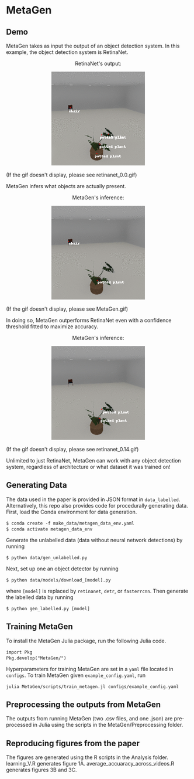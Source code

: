 # MetaGen

## Demo

MetaGen takes as input the output of an object detection system. In this example, the object detection system is RetinaNet.

<p align="center">
RetinaNet's output:
</p>
<p align="center">
<img src="https://github.com/zhangir-azerbayev/MetaGen/blob/main/retinanet_0.0.gif" alt="animated" />
</p>
(If the gif doesn't display, please see retinanet_0.0.gif)


MetaGen infers what objects are actually present.

<p align="center">
MetaGen's inference:
</p>
<p align="center">
<img src="https://github.com/zhangir-azerbayev/MetaGen/blob/main/MetaGen.gif" alt="animated" />
</p>
(If the gif doesn't display, please see MetaGen.gif)

In doing so, MetaGen outperforms RetinaNet even with a confidence threshold fitted to maximize accuracy.

<p align="center">
MetaGen's inference:
</p>
<p align="center">
<img src="https://github.com/zhangir-azerbayev/MetaGen/blob/main/retinanet_0.14.gif" alt="animated" />
</p>
(If the gif doesn't display, please see retinanet_0.14.gif)

Unlimited to just RetinaNet, MetaGen can work with any object detection system, regardless of architecture or what dataset it was trained on!


## Generating Data

The data used in the paper is provided in JSON format in `data_labelled`. Alternatively, this repo also provides code for procedurally generating data. 
First, load the Conda environment for data generation. 
```
$ conda create -f make_data/metagen_data_env.yaml 
$ conda activate metagen_data_env
```
Generate the unlabelled data (data without neural network detections) by running 
```
$ python data/gen_unlabelled.py
```
Next, set up one an object detector by running
```
$ python data/models/download_[model].py
```
where `[model]` is replaced by `retinanet`, `detr`, or `fasterrcnn`. Then generate the labelled data by running
```
$ python gen_labelled.py [model]
```
## Training MetaGen
To install the MetaGen Julia package, run the following Julia code. 
```
import Pkg
Pkg.develop("MetaGen/")
```
Hyperparameters for training MetaGen are set in a `yaml` file located in `configs`. To train MetaGen given `example_config.yaml`, run
```
julia MetaGen/scripts/train_metagen.jl configs/example_config.yaml
```

## Preprocessing the outputs from MetaGen
The outputs from running MetaGen (two .csv files, and one .json) are pre-processed in Julia using the scripts in the MetaGen/Preprocessing folder.

## Reproducing figures from the paper
The figures are generated using the R scripts in the Analysis folder. learning_V.R generates figure 1A. average_accuaracy_across_videos.R generates figures 3B and 3C.
